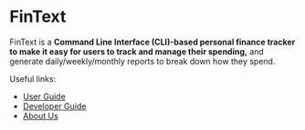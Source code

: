 # FinText

FinText is a **Command Line Interface (CLI)-based personal finance tracker to make it easy for users to track and manage
their spending,** and generate daily/weekly/monthly reports to break down how they spend.

Useful links:
* [User Guide](UserGuide.md)
* [Developer Guide](DeveloperGuide.md)
* [About Us](AboutUs.md)
